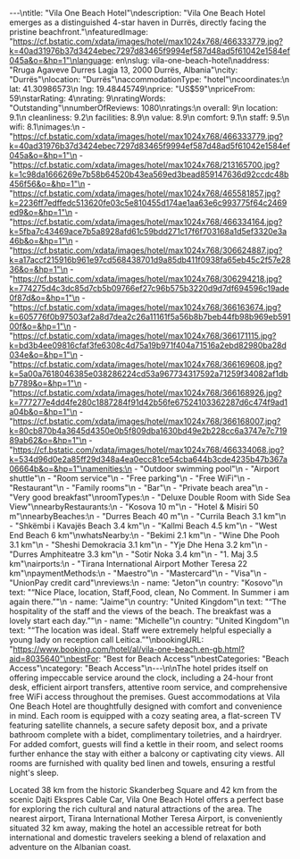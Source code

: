 ---\ntitle: "Vila One Beach Hotel"\ndescription: "Vila One Beach Hotel emerges as a distinguished 4-star haven in Durrës, directly facing the pristine beachfront."\nfeaturedImage: "https://cf.bstatic.com/xdata/images/hotel/max1024x768/466333779.jpg?k=40ad31976b37d3424ebec7297d83465f9994ef587d48ad5f61042e1584ef045a&o=&hp=1"\nlanguage: en\nslug: vila-one-beach-hotel\naddress: "Rruga Agaveve Durres Lagja 13, 2000 Durrës, Albania"\ncity: "Durrës"\nlocation: "Durrës"\naccommodationType: "hotel"\ncoordinates:\n  lat: 41.30986573\n  lng: 19.48445749\nprice: "US$59"\npriceFrom: 59\nstarRating: 4\nrating: 9\nratingWords: "Outstanding"\nnumberOfReviews: 1080\nratings:\n  overall: 9\n  location: 9.1\n  cleanliness: 9.2\n  facilities: 8.9\n  value: 8.9\n  comfort: 9.1\n  staff: 9.5\n  wifi: 8.1\nimages:\n  - "https://cf.bstatic.com/xdata/images/hotel/max1024x768/466333779.jpg?k=40ad31976b37d3424ebec7297d83465f9994ef587d48ad5f61042e1584ef045a&o=&hp=1"\n  - "https://cf.bstatic.com/xdata/images/hotel/max1024x768/213165700.jpg?k=1c98da1666269e7b58b64520b43ea569ed3bead859147636d92ccdc48b456f56&o=&hp=1"\n  - "https://cf.bstatic.com/xdata/images/hotel/max1024x768/465581857.jpg?k=2236ff7edffedc513620fe03c5e810455d174ae1aa63e6c993775f64c2469ed9&o=&hp=1"\n  - "https://cf.bstatic.com/xdata/images/hotel/max1024x768/466334164.jpg?k=5fba7c43469ace7b5a8928afd61c59bdd271c17f6f703168a1d5ef3320e3a46b&o=&hp=1"\n  - "https://cf.bstatic.com/xdata/images/hotel/max1024x768/306624887.jpg?k=a17accf215916b961e97cd568438701d9a85db411f0938fa65eb45c2f57e2836&o=&hp=1"\n  - "https://cf.bstatic.com/xdata/images/hotel/max1024x768/306294218.jpg?k=774275d4c3dc85d7cb5b09766ef27c96b575b3220d9d7df694596c19ade0f87d&o=&hp=1"\n  - "https://cf.bstatic.com/xdata/images/hotel/max1024x768/366163674.jpg?k=605776f0b97503af2a8d7dea2c26a11161f5a56b8b7beb44fb98b969eb59100f&o=&hp=1"\n  - "https://cf.bstatic.com/xdata/images/hotel/max1024x768/366171115.jpg?k=bd3b4ee09816cfaf3fe6308c4d75a19b971f404a71516a2ebd82980ba28d034e&o=&hp=1"\n  - "https://cf.bstatic.com/xdata/images/hotel/max1024x768/366169608.jpg?k=5a00a7618046385e038286224cd53a967734317592a71259f34082af1dbb7789&o=&hp=1"\n  - "https://cf.bstatic.com/xdata/images/hotel/max1024x768/366168926.jpg?k=777277e4dd4fe280c1887284f91d42b56fe67524103362287d6c474f9ad1a04b&o=&hp=1"\n  - "https://cf.bstatic.com/xdata/images/hotel/max1024x768/366168007.jpg?k=80cb870b4a3645d4350e0b5f809dba1630bd49e2b228cc6a3747e7c71989ab62&o=&hp=1"\n  - "https://cf.bstatic.com/xdata/images/hotel/max1024x768/466334068.jpg?k=534d96d0e2a85ff29d348a4ea0ecc81ce54cba644b3cde4235b47b367a06664b&o=&hp=1"\namenities:\n  - "Outdoor swimming pool"\n  - "Airport shuttle"\n  - "Room service"\n  - "Free parking"\n  - "Free WiFi"\n  - "Restaurant"\n  - "Family rooms"\n  - "Bar"\n  - "Private beach area"\n  - "Very good breakfast"\nroomTypes:\n  - "Deluxe Double Room with Side Sea View"\nnearbyRestaurants:\n  - "Kosova 10 m"\n  - "Hotel & Misiri 50 m"\nnearbyBeaches:\n  - "Durres Beach 40 m"\n  - "Currila Beach 3.1 km"\n  - "Shkëmbi i Kavajës Beach 3.4 km"\n  - "Kallmi Beach 4.5 km"\n  - "West End Beach 6 km"\nwhatsNearby:\n  - "Bekimi 2.1 km"\n  - "Wine Dhe Pooh 3.1 km"\n  - "Sheshi Demokracia 3.1 km"\n  - "Yje Dhe Hena 3.2 km"\n  - "Durres Amphiteatre 3.3 km"\n  - "Sotir Noka 3.4 km"\n  - "1. Maj 3.5 km"\nairports:\n  - "Tirana International Airport Mother Teresa 22 km"\npaymentMethods:\n  - "Maestro"\n  - "Mastercard"\n  - "Visa"\n  - "UnionPay credit card"\nreviews:\n  - name: "Jeton"\n    country: "Kosovo"\n    text: "“Nice Place, location, Staff,Food, clean, No Comment. In Summer i am again there.”"\n  - name: "Jaime"\n    country: "United Kingdom"\n    text: "“The hospitality of the staff and the views of the beach. The breakfast was a lovely start each day.”"\n  - name: "Michelle"\n    country: "United Kingdom"\n    text: "“The location was ideal. Staff were extremely helpful especially a young lady on reception call Leitica.”"\nbookingURL: "https://www.booking.com/hotel/al/vila-one-beach.en-gb.html?aid=8035640"\nbestFor: "Best for Beach Access"\nbestCategories: "Beach Access"\ncategory: "Beach Access"\n---\n\nThe hotel prides itself on offering impeccable service around the clock, including a 24-hour front desk, efficient airport transfers, attentive room service, and comprehensive free WiFi access throughout the premises. Guest accommodations at Vila One Beach Hotel are thoughtfully designed with comfort and convenience in mind. Each room is equipped with a cozy seating area, a flat-screen TV featuring satellite channels, a secure safety deposit box, and a private bathroom complete with a bidet, complimentary toiletries, and a hairdryer. For added comfort, guests will find a kettle in their room, and select rooms further enhance the stay with either a balcony or captivating city views. All rooms are furnished with quality bed linen and towels, ensuring a restful night's sleep.

Located 38 km from the historic Skanderbeg Square and 42 km from the scenic Dajti Ekspres Cable Car, Vila One Beach Hotel offers a perfect base for exploring the rich cultural and natural attractions of the area. The nearest airport, Tirana International Mother Teresa Airport, is conveniently situated 32 km away, making the hotel an accessible retreat for both international and domestic travelers seeking a blend of relaxation and adventure on the Albanian coast.